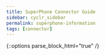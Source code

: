 ```yaml
---
title: SuperPhone Connector Guide
sidebar: cyclr_sidebar
permalink: superphone-information
tags: [connector]
---
```

{::options parse_block_html="true" /}

